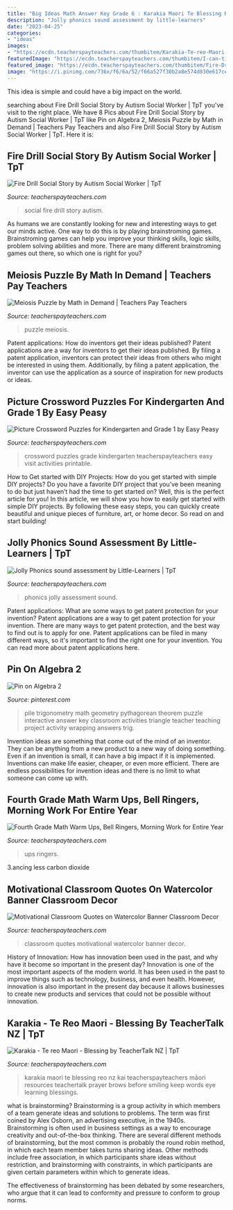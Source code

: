 ```yaml
---
title: "Big Ideas Math Answer Key Grade 6 : Karakia Maori Te Blessing Reo Nz Kai Teacherspayteachers Māori Resources Teachertalk Prayer Brows Before Smiling Keep Words Eye Learning Blessings"
description: "Jolly phonics sound assessment by little-learners"
date: "2023-04-25"
categories:
- "ideas"
images:
- "https://ecdn.teacherspayteachers.com/thumbitem/Karakia-Te-reo-Maori-Blessing-1568322-1425411915/original-1568322-1.jpg"
featuredImage: "https://ecdn.teacherspayteachers.com/thumbitem/I-can-tie-my-shoelaces-063475800-1372052904-1372200097/original-741434-1.jpg"
featured_image: "https://ecdn.teacherspayteachers.com/thumbitem/Fire-Drill-Social-Story-1648103-1421148916/original-1648103-2.jpg"
image: "https://i.pinimg.com/736x/f6/6a/52/f66a527f30b2a8e574d830e617ce94d4--math-teacher-math-classroom.jpg"
---
```



This idea is simple and could have a big impact on the world.

	

		
searching about Fire Drill Social Story by Autism Social Worker | TpT you've visit to the right place. We have 8 Pics about Fire Drill Social Story by Autism Social Worker | TpT like Pin on Algebra 2, Meiosis Puzzle by Math in Demand | Teachers Pay Teachers and also Fire Drill Social Story by Autism Social Worker | TpT. Here it is:
		
    
## Fire Drill Social Story By Autism Social Worker | TpT

<img loading=lazy src="https://ecdn.teacherspayteachers.com/thumbitem/Fire-Drill-Social-Story-1648103-1421148916/original-1648103-2.jpg" onerror="this.onerror=null;this.src='https://tse1.mm.bing.net/th?id=OIP.zlOc-gzxk4Xh6BHj9C9ETgAAAA&amp;pid=15.1';" alt="Fire Drill Social Story by Autism Social Worker | TpT">

_Source: teacherspayteachers.com_

>social fire drill story autism. 

	

As humans we are constantly looking for new and interesting ways to get our minds active. One way to do this is by playing brainstroming games. Brainstroming games can help you improve your thinking skills, logic skills, problem solving abilities and more. There are many different brainstroming games out there, so which one is right for you?

    
## Meiosis Puzzle By Math In Demand | Teachers Pay Teachers

<img loading=lazy src="https://ecdn.teacherspayteachers.com/thumbitem/Meiosis-Puzzle-2312719-1533214222/original-2312719-2.jpg" onerror="this.onerror=null;this.src='https://tse3.mm.bing.net/th?id=OIP.ac0t-DGf0kbfEeqWTFNchwAAAA&amp;pid=15.1';" alt="Meiosis Puzzle by Math in Demand | Teachers Pay Teachers">

_Source: teacherspayteachers.com_

>puzzle meiosis. 

	

Patent applications: How do inventors get their ideas published?
Patent applications are a way for inventors to get their ideas published. By filing a patent application, inventors can protect their ideas from others who might be interested in using them. Additionally, by filing a patent application, the inventor can use the application as a source of inspiration for new products or ideas.

    
## Picture Crossword Puzzles For Kindergarten And Grade 1 By Easy Peasy

<img loading=lazy src="https://ecdn.teacherspayteachers.com/thumbitem/Picture-Crossword-Puzzles-for-Kindergarten-and-Grade-1-2748903-1471970074/original-2748903-2.jpg" onerror="this.onerror=null;this.src='https://tse2.mm.bing.net/th?id=OIP.9Bll_DwgRJQSxXhKEOwvzAAAAA&amp;pid=15.1';" alt="Picture Crossword Puzzles for Kindergarten and Grade 1 by Easy Peasy">

_Source: teacherspayteachers.com_

>crossword puzzles grade kindergarten teacherspayteachers easy visit activities printable. 

	

How to Get started with DIY Projects: How do you get started with simple DIY projects?
Do you have a favorite DIY project that you’ve been meaning to do but just haven’t had the time to get started on? Well, this is the perfect article for you! In this article, we will show you how to easily get started with simple DIY projects. By following these easy steps, you can quickly create beautiful and unique pieces of furniture, art, or home decor. So read on and start building!

    
## Jolly Phonics Sound Assessment By Little-Learners | TpT

<img loading=lazy src="https://ecdn.teacherspayteachers.com/thumbitem/I-can-tie-my-shoelaces-063475800-1372052904-1372200097/original-741434-1.jpg" onerror="this.onerror=null;this.src='https://tse1.mm.bing.net/th?id=OIP.UZjPAyQ8KzymgNQj8tTePwAAAA&amp;pid=15.1';" alt="Jolly Phonics sound assessment by Little-Learners | TpT">

_Source: teacherspayteachers.com_

>phonics jolly assessment sound. 

	

Patent applications: What are some ways to get patent protection for your invention?
Patent applications are a way to get patent protection for your invention. There are many ways to get patent protection, and the best way to find out is to apply for one. Patent applications can be filed in many different ways, so it's important to find the right one for your invention. You can read more about patent applications here.

    
## Pin On Algebra 2

<img loading=lazy src="https://i.pinimg.com/736x/f6/6a/52/f66a527f30b2a8e574d830e617ce94d4--math-teacher-math-classroom.jpg" onerror="this.onerror=null;this.src='https://tse1.mm.bing.net/th?id=OIP.pF6k5Xa7XYA7MaiJo5H0iAHaJ3&amp;pid=15.1';" alt="Pin on Algebra 2">

_Source: pinterest.com_

>pile trigonometry math geometry pythagorean theorem puzzle interactive answer key classroom activities triangle teacher teaching project activity wrapping answers trig. 

	

Invention ideas are something that come out of the mind of an inventor. They can be anything from a new product to a new way of doing something. Even if an invention is small, it can have a big impact if it is implemented. Inventions can make life easier, cheaper, or even more efficient. There are endless possibilities for invention ideas and there is no limit to what someone can come up with.

    
## Fourth Grade Math Warm Ups, Bell Ringers, Morning Work For Entire Year

<img loading=lazy src="https://ecdn.teacherspayteachers.com/thumbitem/Fourth-Grade-Math-Warm-Ups-Bell-Ringers-Morning-Work-for-Entire-Year-3789688-1568034743/original-3789688-4.jpg" onerror="this.onerror=null;this.src='https://tse1.mm.bing.net/th?id=OIP.73ZSKG6oh6HFBIs3GsWQtgAAAA&amp;pid=15.1';" alt="Fourth Grade Math Warm Ups, Bell Ringers, Morning Work for Entire Year">

_Source: teacherspayteachers.com_

>ups ringers. 

	

3.ancing less carbon dioxide 

    
## Motivational Classroom Quotes On Watercolor Banner Classroom Decor

<img loading=lazy src="https://ecdn.teacherspayteachers.com/thumbitem/Motivational-Classroom-Quotes-on-Watercolor-Banner-3212069-1498579202/original-3212069-4.jpg" onerror="this.onerror=null;this.src='https://tse4.mm.bing.net/th?id=OIP.WG-TWfSM9QXXIteAM-5lIwAAAA&amp;pid=15.1';" alt="Motivational Classroom Quotes on Watercolor Banner Classroom Decor">

_Source: teacherspayteachers.com_

>classroom quotes motivational watercolor banner decor. 

	

History of Innovation: How has innovation been used in the past, and why have it become so important in the present day?
Innovation is one of the most important aspects of the modern world. It has been used in the past to improve things such as technology, business, and even health. However, innovation is also important in the present day because it allows businesses to create new products and services that could not be possible without innovation.

    
## Karakia - Te Reo Maori - Blessing By TeacherTalk NZ | TpT

<img loading=lazy src="https://ecdn.teacherspayteachers.com/thumbitem/Karakia-Te-reo-Maori-Blessing-1568322-1425411915/original-1568322-1.jpg" onerror="this.onerror=null;this.src='https://tse2.mm.bing.net/th?id=OIP.jVbJ3eOYHGKgWRc03aIeLgAAAA&amp;pid=15.1';" alt="Karakia - Te reo Maori - Blessing by TeacherTalk NZ | TpT">

_Source: teacherspayteachers.com_

>karakia maori te blessing reo nz kai teacherspayteachers māori resources teachertalk prayer brows before smiling keep words eye learning blessings. 

	

what is brainstorming?
Brainstorming is a group activity in which members of a team generate ideas and solutions to problems. The term was first coined by Alex Osborn, an advertising executive, in the 1940s. Brainstorming is often used in business settings as a way to encourage creativity and out-of-the-box thinking. 
There are several different methods of brainstorming, but the most common is probably the round robin method, in which each team member takes turns sharing ideas. Other methods include free association, in which participants share ideas without restriction, and brainstorming with constraints, in which participants are given certain parameters within which to generate ideas. 

The effectiveness of brainstorming has been debated by some researchers, who argue that it can lead to conformity and pressure to conform to group norms.

